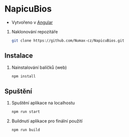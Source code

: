 # NapicuBios

- Vytvořeno v [Angular](https://angular.io/)

1. Naklonování repozitáře
   ```sh
   git clone https://github.com/Numax-cz/NapicuBios.git
   ```

## Instalace

1. Nainstalování balíčků (web)
   ```sh
   npm install
   ```

## Spuštění

1. Spuštění aplikace na localhostu
   ```sh
   npm run start
   ```
2. Buildnutí aplikace pro finální použití
   ```sh
   npm run build
   ```

